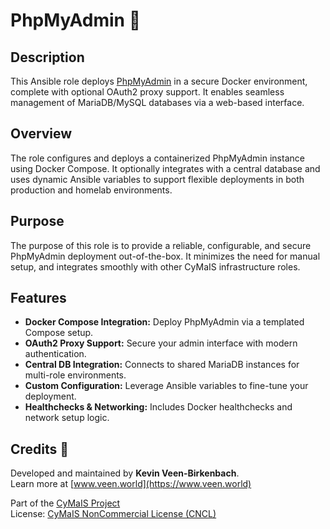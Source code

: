 # PhpMyAdmin 🐳

## Description

This Ansible role deploys [PhpMyAdmin](https://www.phpmyadmin.net/) in a secure Docker environment, complete with optional OAuth2 proxy support. It enables seamless management of MariaDB/MySQL databases via a web-based interface.

## Overview

The role configures and deploys a containerized PhpMyAdmin instance using Docker Compose. It optionally integrates with a central database and uses dynamic Ansible variables to support flexible deployments in both production and homelab environments.

## Purpose

The purpose of this role is to provide a reliable, configurable, and secure PhpMyAdmin deployment out-of-the-box. It minimizes the need for manual setup, and integrates smoothly with other CyMaIS infrastructure roles.

## Features

- **Docker Compose Integration:** Deploy PhpMyAdmin via a templated Compose setup.
- **OAuth2 Proxy Support:** Secure your admin interface with modern authentication.
- **Central DB Integration:** Connects to shared MariaDB instances for multi-role environments.
- **Custom Configuration:** Leverage Ansible variables to fine-tune your deployment.
- **Healthchecks & Networking:** Includes Docker healthchecks and network setup logic.

## Credits 📝

Developed and maintained by **Kevin Veen-Birkenbach**.  
Learn more at [www.veen.world](https://www.veen.world)

Part of the [CyMaIS Project](https://github.com/kevinveenbirkenbach/cymais)  
License: [CyMaIS NonCommercial License (CNCL)](https://s.veen.world/cncl)